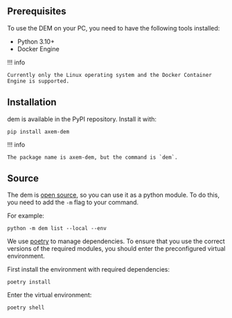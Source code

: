 ## Prerequisites

To use the DEM on your PC, you need to have the following tools installed:

- Python 3.10+
- Docker Engine

!!! info

    Currently only the Linux operating system and the Docker Container Engine is supported.

## Installation

dem is available in the PyPI repository. Install it with:

    pip install axem-dem

!!! info

    The package name is axem-dem, but the command is `dem`.

## Source

The dem is [open source](https://github.com/axem-solutions/dem), so you can use it as a python 
module. To do this, you need to add the `-m` flag to your command.

For example:

    python -m dem list --local --env

We use [poetry](https://python-poetry.org/) to manage dependencies. To ensure that you use the 
correct versions of the required modules, you should enter the preconfigured virtual environment.

First install the environment with required dependencies:

    poetry install

Enter the virtual environment:

    poetry shell